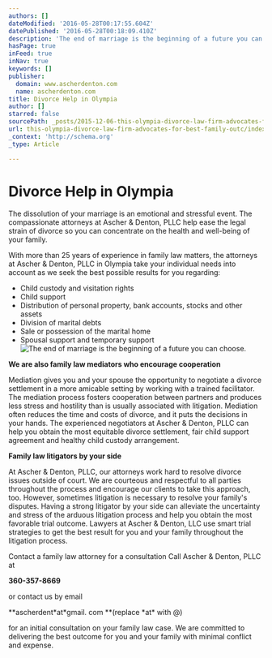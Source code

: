 ```yaml
---
authors: []
dateModified: '2016-05-28T00:17:55.604Z'
datePublished: '2016-05-28T00:18:09.410Z'
description: 'The end of marriage is the beginning of a future you can choose. '
hasPage: true
inFeed: true
inNav: true
keywords: []
publisher:
  domain: www.ascherdenton.com
  name: ascherdenton.com
title: Divorce Help in Olympia
author: []
starred: false
sourcePath: _posts/2015-12-06-this-olympia-divorce-law-firm-advocates-for-best-family-outc.md
url: this-olympia-divorce-law-firm-advocates-for-best-family-outc/index.html
_context: 'http://schema.org'
_type: Article

---
```

# **Divorce Help in Olympia**

The dissolution of your marriage is an emotional and stressful event. The compassionate attorneys at Ascher & Denton, PLLC help ease the legal strain of divorce so you can concentrate on the health and well-being of your family.

With more than 25 years of experience in family law matters, the attorneys at Ascher & Denton, PLLC in Olympia take your individual needs into account as we seek the best possible results for you regarding:

* Child custody and visitation rights
* Child support
* Distribution of personal property, bank accounts, stocks and other assets
* Division of marital debts
* Sale or possession of the marital home
* Spousal support and temporary support
![The end of marriage is the beginning of a future you can choose. ](https://s3-us-west-2.amazonaws.com/the-grid-img/p/2dfa2627da448574841da407dcc8fc6532ea1cd1.jpg)

**We are also family law mediators who encourage cooperation**

Mediation gives you and your spouse the opportunity to negotiate a divorce settlement in a more amicable setting by working with a trained facilitator. The mediation process fosters cooperation between partners and produces less stress and hostility than is usually associated with litigation. Mediation often reduces the time and costs of divorce, and it puts the decisions in your hands. The experienced negotiators at Ascher & Denton, PLLC can help you obtain the most equitable divorce settlement, fair child support agreement and healthy child custody arrangement.

**Family law litigators by your side**

At Ascher & Denton, PLLC, our attorneys work hard to resolve divorce issues outside of court. We are courteous and respectful to all parties throughout the process and encourage our clients to take this approach, too. However, sometimes litigation is necessary to resolve your family's disputes. Having a strong litigator by your side can alleviate the uncertainty and stress of the arduous litigation process and help you obtain the most favorable trial outcome. Lawyers at Ascher & Denton, LLC use smart trial strategies to get the best result for you and your family throughout the litigation process.

Contact a family law attorney for a consultation Call Ascher & Denton, PLLC at

**360-357-8669**

or contact us by email

**ascherdent\*at\*gmail. com **(replace \*at\* with @)

for an initial consultation on your family law case. We are committed to delivering the best outcome for you and your family with minimal conflict and expense.